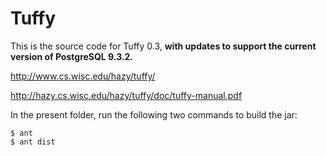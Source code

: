 Tuffy
=====
This is the source code for Tuffy 0.3, **with updates to support the current version of PostgreSQL 9.3.2.**

http://www.cs.wisc.edu/hazy/tuffy/

http://hazy.cs.wisc.edu/hazy/tuffy/doc/tuffy-manual.pdf

In the present folder, run the following two commands to build the jar:

```
$ ant
$ ant dist
```
